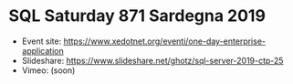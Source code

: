 # SQL Saturday 871 Sardegna 2019
* Event site: https://www.xedotnet.org/eventi/one-day-enterprise-application
* Slideshare: https://www.slideshare.net/ghotz/sql-server-2019-ctp-25
* Vimeo: (soon)
